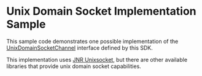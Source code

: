 # Unix Domain Socket Implementation Sample

This sample code demonstrates one possible implementation of the [UnixDomainSocketChannel][unix-domain-socket-channel-interface] interface defined by this SDK.

This implementation uses [JNR Unixsocket][jnr-unixsocket-github], but there are other available libraries that provide
unix domain socket capabilities.

[unix-domain-socket-channel-interface]: ../../iot-device-client/src/main/java/com/microsoft/azure/sdk/iot/device/hsm/UnixDomainSocketChannel.java
[jnr-unixsocket-github]: https://github.com/jnr/jnr-unixsocket


